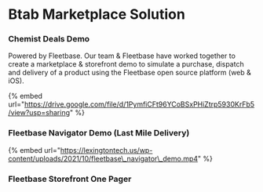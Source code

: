 # Btab Marketplace Solution

### Chemist Deals Demo

Powered by Fleetbase. Our team & Fleetbase have worked together to create a marketplace & storefront demo to simulate a purchase, dispatch and delivery of a product using the Fleetbase open source platform \(web & iOS\).



{% embed url="https://drive.google.com/file/d/1PymfiCFt96YCoBSxPHiZtrp5930KrFb5/view?usp=sharing" %}





### Fleetbase Navigator Demo \(Last Mile Delivery\)



{% embed url="https://lexingtontech.us/wp-content/uploads/2021/10/fleetbase\_navigator\_demo.mp4" %}









### Fleetbase Storefront One Pager



